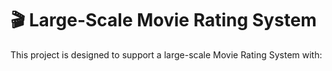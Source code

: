 # 🎬 Large-Scale Movie Rating System
This project is designed to support a large-scale Movie Rating System with:
